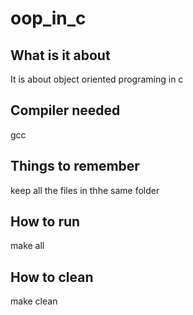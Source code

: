# oop_in_c

## What is it about

It is about object oriented programing in c

## Compiler needed

gcc

## Things to remember

keep all the files in thhe same folder

## How to run

make all

## How to clean

make clean
